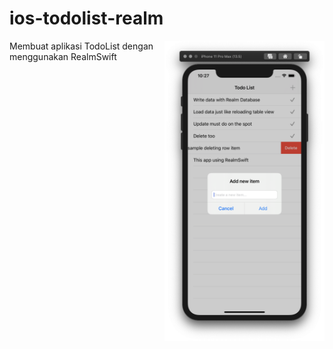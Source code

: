 # ios-todolist-realm
<img src="/screenshot/preview.png" width=256 align=right />
Membuat aplikasi TodoList dengan menggunakan RealmSwift
